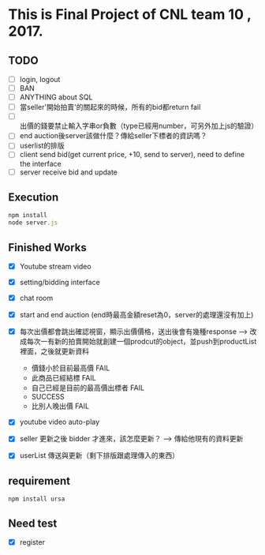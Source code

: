 # This is Final Project of CNL team 10 , 2017.

## TODO

- [ ] login, logout
- [ ] BAN
- [ ] ANYTHING about SQL
- [ ] 當seller'開始拍賣'的關起來的時候，所有的bid都return fail
- [ ] 出價的錢要禁止輸入字串or負數（type已經用number，可另外加上js的驗證）
- [ ] end auction後server該做什麼？傳給seller下標者的資訊嗎？
- [ ] userlist的排版
- [ ] client send bid(get current price, +10, send to server), need to define the interface
- [ ] server receive bid and update

## Execution

```javascript
npm install
node server.js
```
## Finished Works

- [x] Youtube stream video
- [x] setting/bidding interface
- [x] chat room
- [x] start and end auction (end時最高金額reset為0，server的處理還沒有加上)
- [x] 每次出價都會跳出確認視窗，顯示出價價格，送出後會有幾種response --> 改成每次一有新的拍賣開始就創建一個prodcut的object，並push到productList裡面，之後就更新資料

  - 價錢小於目前最高價 FAIL
  - 此商品已經結標 FAIL
  - 自己已經是目前的最高價出標者 FAIL
  - SUCCESS
  - 比別人晚出價 FAIL
  
- [x] youtube video auto-play
- [x] seller 更新之後 bidder 才進來，該怎麼更新？
--> 傳給他現有的資料更新
- [x] userList 傳送與更新（剩下排版跟處理傳入的東西）

## requirement
```
npm install ursa
```
## Need test

- [x] register
